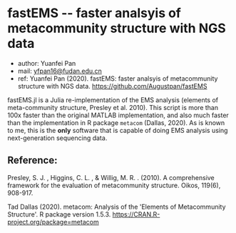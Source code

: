 # fastEMS -- faster analsyis of metacommunity structure with NGS data

- author: Yuanfei Pan
- mail: yfpan16@fudan.edu.cn
- ref: Yuanfei Pan (2020). fastEMS: faster analsyis of metacommunity structure with NGS data. https://github.com/Augustpan/fastEMS

fastEMS.jl is a Julia re-implementation of the EMS analysis (elements of meta-community structure, Presley et al. 2010). This script is more than 100x faster than the original MATLAB implementation, and also much faster than the implementation in R package `metacom` (Dallas, 2020). As is known to me, this is the **only** software that is capable of doing EMS analysis using next-generation sequencing data.


## Reference:
Presley, S. J. , Higgins, C. L. , & Willig, M. R. . (2010). A comprehensive framework for the evaluation of metacommunity structure. Oikos, 119(6), 908-917.

Tad Dallas (2020). metacom: Analysis of the 'Elements of Metacommunity Structure'. R package version 1.5.3. https://CRAN.R-project.org/package=metacom
